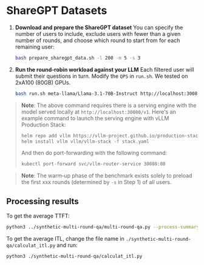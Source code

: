 # ShareGPT Datasets

1. **Download and prepare the ShareGPT dataset**
You can specify the number of users to include, exclude users with fewer than a given number of rounds, and choose which round to start from for each remaining user:

    ```bash
    bash prepare_sharegpt_data.sh -l 200 -m 5 -s 3
    ```

2. **Run the round‑robin workload against your LLM**
Each filtered user will submit their questions in turn. Modify the `QPS` in `run.sh`. We tested on 2xA100 (80GB) GPUs.

    ```bash
    bash run.sh meta-llama/Llama-3.1-70B-Instruct http://localhost:30080/v1/ stack
    ```

> **Note**: The above command requires there is a serving engine with the model served locally at ``http://localhost:30080/v1``. Here's an example command to launch the serving engine with vLLM Production Stack:
> 
> ```bash
> helm repo add vllm https://vllm-project.github.io/production-stack
> helm install vllm vllm/vllm-stack -f stack.yaml
> ```
> 
> And then do port-forwarding with the following command:
> 
> ```bash
> kubectl port-forward svc/vllm-router-service 30080:80
> ```

> **Note**: The warm‑up phase of the benchmark exists solely to preload the first xxx rounds (determined by `-s` in Step 1) of all users.

## Processing results

To get the average TTFT:

```bash
python3 ../synthetic-multi-round-qa/multi-round-qa.py --process-summary <YOUR CSV>
```

To get the average ITL, change the file name in `./synthetic-multi-round-qa/calculat_itl.py` and run:

```bash
python3 ./synthetic-multi-round-qa/calculat_itl.py
```
